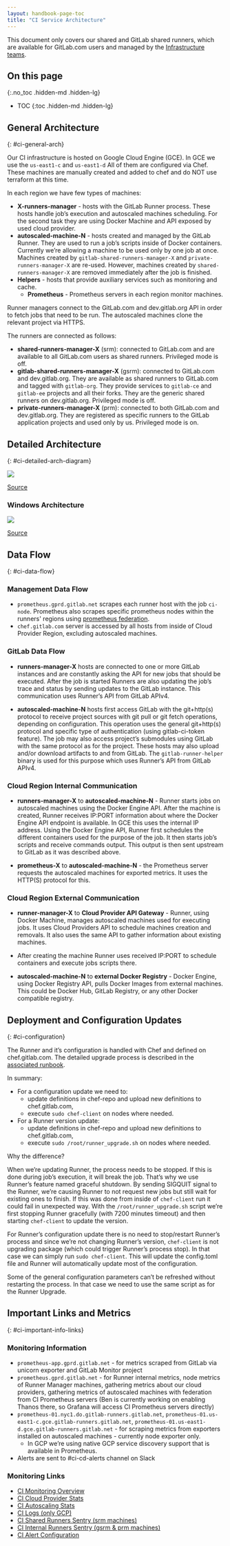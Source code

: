 ```yaml
---
layout: handbook-page-toc
title: "CI Service Architecture"
---
```


This document only covers our shared and GitLab shared runners, which are
available for GitLab.com users and managed by the [Infrastructure teams](../).

## On this page
{:.no_toc .hidden-md .hidden-lg}

- TOC
{:toc .hidden-md .hidden-lg}

## General Architecture
{: #ci-general-arch}

Our CI infrastructure is hosted on Google Cloud Engine (GCE). In GCE we
use the `us-east1-c` and `us-east1-d`  All of them are configured via
Chef. These machines are manually created and added to chef and do NOT
use terraform at this time.

In each region we have few types of machines:

- **X-runners-manager** - hosts with the GitLab Runner process. These hosts
  handle job’s execution and autoscaled machines scheduling. For the second task
  they are using Docker Machine and API exposed by used cloud provider.
- **autoscaled-machine-N** - hosts created and managed by the GitLab Runner.
  They are used to run a job’s scripts inside of Docker containers. Currently
  we’re allowing a machine to be used only by one job at once. Machines created
  by `gitlab-shared-runners-manager-X` and `private-runners-manager-X` are
  re-used. However, machines created by `shared-runners-manager-X` are removed
  immediately after the job is finished.
- **Helpers** - hosts that provide auxiliary services such as monitoring and
  cache.
  - **Prometheus** - Prometheus servers in each region monitor machines.

Runner managers connect to the GitLab.com and dev.gitlab.org API in order to
fetch jobs that need to be run. The autoscaled machines clone the relevant
project via HTTPS.

The runners are connected as follows:

- **shared-runners-manager-X** (srm): connected to GitLab.com and are available
  to all GitLab.com users as shared runners.  Privileged mode is off.
- **gitlab-shared-runners-manager-X** (gsrm): connected to GitLab.com and
  dev.gitlab.org. They are available as shared runners to GitLab.com and tagged
  with `gitlab-org`. They provide services to `gitlab-ce` and `gitlab-ee`
  projects and all their forks. They are the generic shared runners on
  dev.gitlab.org. Privileged mode is off.
- **private-runners-manager-X** (prm): connected to both GitLab.com and
  dev.gitlab.org. They are registered as specific runners to the GitLab
  application projects and used only by us. Privileged mode is on.

## Detailed Architecture
{: #ci-detailed-arch-diagram}

<img src="/images/handbook/engineering/infrastructure/production-architecture/ci-cd-gce-arch.png">

[Source](https://docs.google.com/drawings/d/1tskQW-dCHNMN-f6mfrtbcWRGKC4vZzg5UiQrpR28wTU/edit?usp=sharing)

### Windows Architecture

<img src="/images/handbook/engineering/infrastructure/production-architecture/windows-ci-cd.png">

[Source](https://docs.google.com/drawings/d/1oApCYUuh7ft8hnm9ToWjG8Ce9g1Hvo8MKTBL5DtjDk8/edit)


## Data Flow
{: #ci-data-flow}

### Management Data Flow

- `prometheus.gprd.gitlab.net` scrapes each runner host with the job `ci-node`.
   Prometheus also scrapes specific prometheus nodes within the runners' regions
   using [prometheus
   federation](https://prometheus.io/docs/prometheus/latest/federation/).
- `chef.gitlab.com` server is accessed by all hosts from inside of Cloud
   Provider Region, excluding autoscaled machines.

### GitLab Data Flow

- **runners-manager-X** hosts are connected to one or more GitLab instances and
  are constantly asking the API for new jobs that should be executed. After the
  job is started Runners are also updating the job’s trace and status by sending
  updates to the GitLab instance. This communication uses Runner’s API from
  GitLab APIv4.

- **autoscaled-machine-N** hosts first access GitLab with the git+http(s)
  protocol to receive project sources with git pull or git fetch operations,
  depending on configuration. This operation uses the general git+http(s)
  protocol and specific type of authentication (using gitlab-ci-token feature).
  The job may also access project’s submodules using GitLab with the same
  protocol as for the project. These hosts may also upload and/or download
  artifacts to and from GitLab. The `gitlab-runner-helper` binary is used for
  this purpose which uses Runner’s API from GitLab APIv4.

### Cloud Region Internal Communication

- **runners-manager-X** to **autoscaled-machine-N** - Runner starts jobs
  on autoscaled machines using the Docker Engine API. After the machine
  is created, Runner receives IP:PORT information about where the Docker
  Engine API endpoint is available. In GCE this uses the internal IP
  address. Using the Docker Engine API, Runner first schedules the
  different containers used for the purpose of the job. It then starts
  job’s scripts and receive commands output. This output is then sent
  upstream to GitLab as it was described above.

- **prometheus-X** to **autoscaled-machine-N** - the Prometheus server requests
  the autoscaled machines for exported metrics. It uses the HTTP(S) protocol for
  this.

### Cloud Region External Communication

- **runner-manager-X** to **Cloud Provider API Gateway** - Runner, using Docker
  Machine, manages autoscaled machines used for executing jobs. It uses Cloud
  Providers API to schedule machines creation and removals. It also uses the
  same API to gather information about existing machines.

- After creating the machine Runner uses received IP:PORT to schedule containers
  and execute jobs scripts there.

- **autoscaled-machine-N** to **external Docker Registry** - Docker Engine,
  using Docker Registry API, pulls Docker Images from external machines. This
  could be Docker Hub, GitLab Registry, or any other Docker compatible registry.

## Deployment and Configuration Updates
{: #ci-configuration}

The Runner and it’s configuration is handled with Chef and defined on
chef.gitlab.com. The detailed upgrade process is described in the [associated
runbook](https://gitlab.com/gitlab-com/runbooks/blob/master/howto/update-gitlab-runner-on-managers.md).

In summary:

- For a configuration update we need to:
  - update definitions in chef-repo and upload new definitions to
    chef.gitlab.com,
  - execute `sudo chef-client` on nodes where needed.
- For a Runner version update:
  - update definitions in chef-repo and upload new definitions to
    chef.gitlab.com,
  - execute `sudo /root/runner_upgrade.sh` on nodes where needed.

Why the difference?

When we’re updating Runner, the process needs to be stopped. If this is done
during job’s execution, it will break the job. That’s why we use Runner’s
feature named graceful shutdown. By sending SIGQUIT signal to the Runner, we’re
causing Runner to not request new jobs but still wait for existing ones to
finish. If this was done from inside of `chef-client` run it could fail in
unexpected way. With the `/root/runner_upgrade.sh` script we’re first stopping
Runner gracefully (with 7200 minutes timeout) and then starting `chef-client` to
update the version.

For Runner’s configuration update there is no need to stop/restart Runner’s
process and since we’re not changing Runner’s version, `chef-client` is not
upgrading package (which could trigger Runner’s process stop). In that case we
can simply run `sudo chef-client`. This will update the config.toml file and
Runner will automatically update most of the configuration.

Some of the general configuration parameters can’t be refreshed without
restarting the process. In that case we need to use the same script as for the
Runner Upgrade.

## Important Links and Metrics
{: #ci-important-info-links}

### Monitoring Information

- `prometheus-app.gprd.gitlab.net` - for metrics scraped from GitLab via unicorn
  exporter and GitLab Monitor project
- `prometheus.gprd.gitlab.net` - for Runner internal metrics, node metrics of
  Runner Manager machines, gathering metrics about our cloud providers,
  gathering metrics of autoscaled machines with federation from CI Prometheus
  servers (Ben is currently working on enabling Thanos there, so Grafana will
  access CI Prometheus servers directly)
- `prometheus-01.nyc1.do.gitlab-runners.gitlab.net`,
  `prometheus-01.us-east1-c.gce.gitlab-runners.gitlab.net`,
  `prometheus-01.us-east1-d.gce.gitlab-runners.gitlab.net` - for scraping
  metrics from exporters installed on autoscaled machines - currently node
  exporter only.
  - In GCP we’re using native GCP service discovery support that is available in
    Prometheus.
- Alerts are sent to #ci-cd-alerts channel on Slack


### Monitoring Links

- [CI Monitoring Overview](https://dashboards.gitlab.net/d/000000159/ci)
- [CI Cloud Provider
  Stats](https://dashboards.gitlab.net/d/sXVh89Imk/ci-autoscaling-providers)
- [CI Autoscaling
  Stats](https://dashboards.gitlab.net/d/sv_pUrImz/ci-autoscaled-machines-metrics)
- [CI Logs (only
  GCP)](https://log.gprd.gitlab.net/goto/28a7ad7581fa7e86d519247a5456addd)
- [CI Shared Runners Sentry (srm
  machines)](https://sentry.gitlab.net/gitlab/shared-gitlab-runners/)
- [CI Internal Runners Sentry (gsrm & prm
  machines)](https://sentry.gitlab.net/gitlab/internal-gitlab-runners/)
- [CI Alert
  Configuration](https://gitlab.com/gitlab-com/runbooks/blob/master/alerts/gitlab-com-ci.yml)

